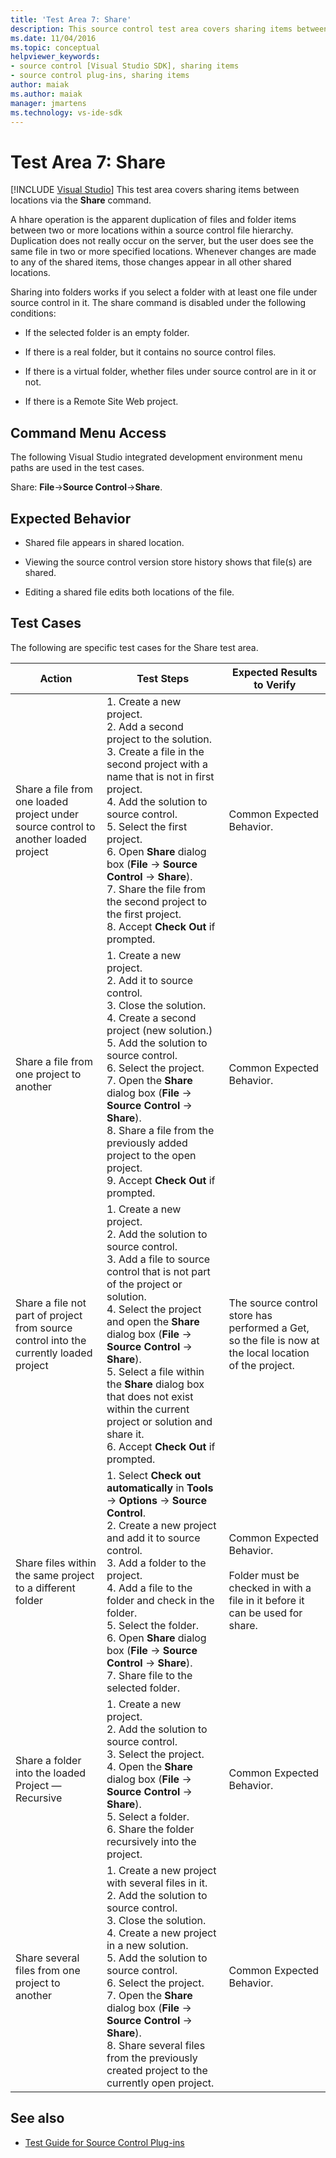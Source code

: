 ```yaml
---
title: 'Test Area 7: Share'
description: This source control test area covers sharing items between locations by using the Share command for your Visual Studio source control plug-in.
ms.date: 11/04/2016
ms.topic: conceptual
helpviewer_keywords:
- source control [Visual Studio SDK], sharing items
- source control plug-ins, sharing items
author: maiak
ms.author: maiak
manager: jmartens
ms.technology: vs-ide-sdk
---
```

# Test Area 7: Share

 [!INCLUDE [Visual Studio](~/includes/applies-to-version/vs-windows-only.md)]
This test area covers sharing items between locations via the **Share** command.

 A hhare operation is the apparent duplication of files and folder items between two or more locations within a source control file hierarchy. Duplication does not really occur on the server, but the user does see the same file in two or more specified locations. Whenever changes are made to any of the shared items, those changes appear in all other shared locations.

 Sharing into folders works if you select a folder with at least one file under source control in it. The share command is disabled under the following conditions:

- If the selected folder is an empty folder.

- If there is a real folder, but it contains no source control files.

- If there is a virtual folder, whether files under source control are in it or not.

- If there is a Remote Site Web project.

## Command Menu Access
 The following Visual Studio integrated development environment menu paths are used in the test cases.

 Share: **File**->**Source Control**->**Share**.

## Expected Behavior

- Shared file appears in shared location.

- Viewing the source control version store history shows that file(s) are shared.

- Editing a shared file edits both locations of the file.

## Test Cases
 The following are specific test cases for the Share test area.

|Action|Test Steps|Expected Results to Verify|
|------------|----------------|--------------------------------|
|Share a file from one loaded project under source control to another loaded project|1.  Create a new project.<br />2.  Add a second project to the solution.<br />3.  Create a file in the second project with a name that is not in first project.<br />4.  Add the solution to source control.<br />5.  Select the first project.<br />6.  Open **Share** dialog box (**File** -> **Source Control** -> **Share**).<br />7.  Share the file from the second project to the first project.<br />8.  Accept **Check Out** if prompted.|Common Expected Behavior.|
|Share a file from one project to another|1.  Create a new project.<br />2.  Add it to source control.<br />3.  Close the solution.<br />4.  Create a second project (new solution.)<br />5.  Add the solution to source control.<br />6.  Select the project.<br />7.  Open the **Share** dialog box (**File** -> **Source Control** -> **Share**).<br />8.  Share a file from the previously added project to the open project.<br />9. Accept **Check Out** if prompted.|Common Expected Behavior.|
|Share a file not part of project from source control into the currently loaded project|1.  Create a new project.<br />2.  Add the solution to source control.<br />3.  Add a file to source control that is not part of the project or solution.<br />4.  Select the project and open the **Share** dialog box (**File** -> **Source Control** -> **Share**).<br />5.  Select a file within the **Share** dialog box that does not exist within the current project or solution and share it.<br />6.  Accept **Check Out** if prompted.|The source control store has performed a Get, so the file is now at the local location of the project.|
|Share files within the same project to a different folder|1.  Select **Check out automatically** in **Tools** -> **Options** -> **Source Control**.<br />2.  Create a new project and add it to source control.<br />3.  Add a folder to the project.<br />4.  Add a file to the folder and check in the folder.<br />5.  Select the folder.<br />6.  Open **Share** dialog box (**File** -> **Source Control** -> **Share**).<br />7.  Share file to the selected folder.|Common Expected Behavior.<br /><br /> Folder must be checked in with a file in it before it can be used for share.|
|Share a folder into the loaded Project — Recursive|1.  Create a new project.<br />2.  Add the solution to source control.<br />3.  Select the project.<br />4.  Open the **Share** dialog box (**File** -> **Source Control** -> **Share**).<br />5.  Select a folder.<br />6.  Share the folder recursively into the project.|Common Expected Behavior.|
|Share several files from one project to another|1.  Create a new project with several files in it.<br />2.  Add the solution to source control.<br />3.  Close the solution.<br />4.  Create a new project in a new solution.<br />5.  Add the solution to source control.<br />6.  Select the project.<br />7.  Open the **Share** dialog box (**File** -> **Source Control** -> **Share**).<br />8.  Share several files from the previously created project to the currently open project.|Common Expected Behavior.|

## See also
- [Test Guide for Source Control Plug-ins](../../extensibility/internals/test-guide-for-source-control-plug-ins.md)
